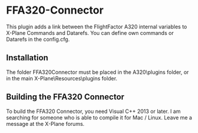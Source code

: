 # FFA320-Connector

This plugin adds a link between the FlightFactor A320 
internal variables to X-Plane Commands and Datarefs.
You can define own commands or Datarefs in the config.cfg.

## Installation

The folder FFA320Connector must be placed in the A320\plugins 
folder, or in the main X-Plane\Resources\plugins folder.

## Building the FFA320 Connector

To build the FFA320 Connector, you need Visual C++ 2013 or
later. I am searching for someone who is able to compile it
for Mac / Linux. Leave me a message at the X-Plane forums.